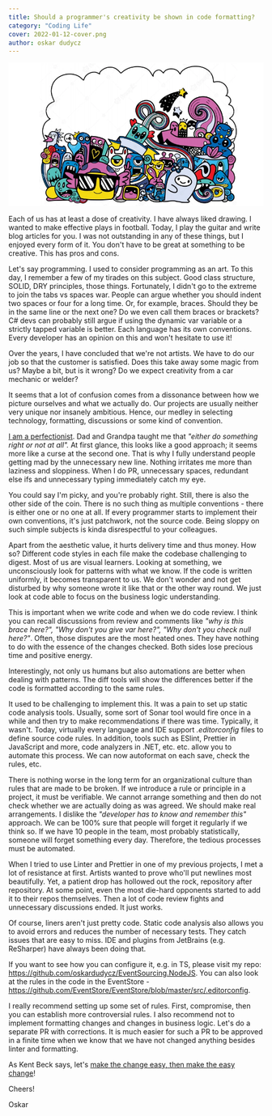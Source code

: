 ```yaml
---
title: Should a programmer's creativity be shown in code formatting?
category: "Coding Life"
cover: 2022-01-12-cover.png
author: oskar dudycz
---
```


![cover](2022-01-12-cover.png)

Each of us has at least a dose of creativity. I have always liked drawing. I wanted to make effective plays in football. Today, I play the guitar and write blog articles for you. I was not outstanding in any of these things, but I enjoyed every form of it. You don't have to be great at something to be creative. This has pros and cons.

Let's say programming. I used to consider programming as an art. To this day, I remember a few of my tirades on this subject. Good class structure, SOLID, DRY principles, those things. Fortunately, I didn't go to the extreme to join the tabs vs spaces war. People can argue whether you should indent two spaces or four for a long time. Or, for example, braces. Should they be in the same line or the next one? Do we even call them braces or brackets? C# devs can probably still argue if using the dynamic var variable or a strictly tapped variable is better. Each language has its own conventions. Every developer has an opinion on this and won't hesitate to use it!

Over the years, I have concluded that we're not artists. We have to do our job so that the customer is satisfied. Does this take away some magic from us? Maybe a bit, but is it wrong? Do we expect creativity from a car mechanic or welder?

It seems that a lot of confusion comes from a dissonance between how we picture ourselves and what we actually do. Our projects are usually neither very unique nor insanely ambitious. Hence, our medley in selecting technology, formatting, discussions or some kind of convention.

[I am a perfectionist](https://www.youtube.com/watch?v=hPfVIoB9C0c). Dad and Grandpa taught me that _"either do something right or not at all"._ At first glance, this looks like a good approach; it seems more like a curse at the second one. That is why I fully understand people getting mad by the unnecessary new line. Nothing irritates me more than laziness and sloppiness. When I do PR, unnecessary spaces, redundant else ifs and unnecessary typing immediately catch my eye.

You could say I'm picky, and you're probably right. Still, there is also the other side of the coin. There is no such thing as multiple conventions - there is either one or no one at all. If every programmer starts to implement their own conventions, it's just patchwork, not the source code. Being sloppy on such simple subjects is kinda disrespectful to your colleagues.

Apart from the aesthetic value, it hurts delivery time and thus money. How so? Different code styles in each file make the codebase challenging to digest. Most of us are visual learners. Looking at something, we unconsciously look for patterns with what we know. If the code is written uniformly, it becomes transparent to us. We don't wonder and not get disturbed by why someone wrote it like that or the other way round. We just look at code able to focus on the business logic understanding.

This is important when we write code and when we do code review. I think you can recall discussions from review and comments like _"why is this brace here?", "Why don't you give var here?", "Why don't you check null here?"_. Often, those disputes are the most heated ones. They have nothing to do with the essence of the changes checked. Both sides lose precious time and positive energy.

Interestingly, not only us humans but also automations are better when dealing with patterns. The diff tools will show the differences better if the code is formatted according to the same rules.

It used to be challenging to implement this. It was a pain to set up static code analysis tools. Usually, some sort of Sonar tool would fire once in a while and then try to make recommendations if there was time. Typically, it wasn't. Today, virtually every language and IDE support _.editorconfig_ files to define source code rules. In addition, tools such as ESlint, Prettier in JavaScript and more, code analyzers in .NET, etc. etc. allow you to automate this process. We can now autoformat on each save, check the rules, etc.

There is nothing worse in the long term for an organizational culture than rules that are made to be broken. If we introduce a rule or principle in a project, it must be verifiable. We cannot arrange something and then do not check whether we are actually doing as was agreed. We should make real arrangements. I dislike the _"developer has to know and remember this"_ approach. We can be 100% sure that people will forget it regularly if we think so. If we have 10 people in the team, most probably statistically, someone will forget something every day. Therefore, the tedious processes must be automated.

When I tried to use Linter and Prettier in one of my previous projects, I met a lot of resistance at first. Artists wanted to prove who'll put newlines most beautifully. Yet, a patient drop has hollowed out the rock, repository after repository. At some point, even the most die-hard opponents started to add it to their repos themselves. Then a lot of code review fights and unnecessary discussions ended. It just works.

Of course, liners aren't just pretty code. Static code analysis also allows you to avoid errors and reduces the number of necessary tests. They catch issues that are easy to miss. IDE and plugins from JetBrains (e.g. ReSharper) have always been doing that.

If you want to see how you can configure it, e.g. in TS, please visit my repo: https://github.com/oskardudycz/EventSourcing.NodeJS. You can also look at the rules in the code in the EventStore - https://github.com/EventStore/EventStore/blob/master/src/.editorconfig.

I really recommend setting up some set of rules. First, compromise, then you can establish more controversial rules. I also recommend not to implement formatting changes and changes in business logic. Let's do a separate PR with corrections.  It is much easier for such a PR to be approved in a finite time when we know that we have not changed anything besides linter and formatting.

As Kent Beck says, let's [make the change easy, then make the easy change](https://www.youtube.com/watch?v=3gib0hKYjB0)!

Cheers!

Oskar